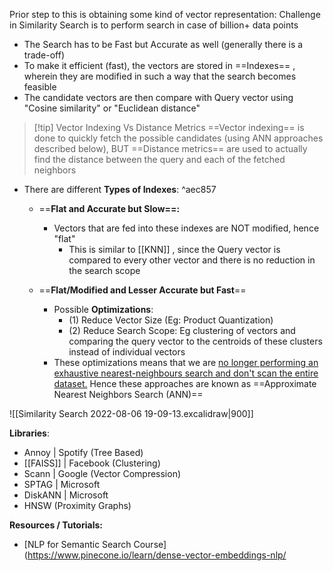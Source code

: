 Prior step to this is obtaining some kind of vector representation:
Challenge in Similarity Search is to perform search in case of billion+ data points
- The Search has to be Fast but Accurate as well (generally there is a trade-off)
- To make it efficient (fast), the vectors are stored in ==Indexes== , wherein they are modified in such a way that the search becomes feasible
- The candidate vectors are then compare with Query vector using "Cosine similarity" or "Euclidean distance"

>[!tip] Vector Indexing Vs Distance Metrics
>==Vector indexing== is done to quickly fetch the possible candidates (using ANN approaches described below), BUT
>==Distance metrics== are used to actually find the distance between the query and each of the fetched neighbors

- There are different **Types of Indexes**: ^aec857
	- ==**Flat and Accurate but Slow==:**
		- Vectors that are fed into these indexes are NOT modified, hence "flat"
			- This is similar to [[KNN]] , since the Query vector is compared to every other vector and there is no reduction in the search scope
			  
	- ==**Flat/Modified and Lesser Accurate but Fast**==
		- Possible **Optimizations**:
			- (1) Reduce Vector Size (Eg: Product Quantization)
			- (2) Reduce Search Scope: Eg clustering of vectors and comparing the query vector to the centroids of these clusters instead of individual vectors
		- These optimizations means that we are <u> no longer performing an exhaustive nearest-neighbours search and don't scan the entire dataset.</u> Hence these approaches are known as ==Approximate Nearest Neighbors Search (ANN)==

 
![[Similarity Search 2022-08-06 19-09-13.excalidraw|900]]


**Libraries**:
- Annoy | Spotify (Tree Based)
- [[FAISS]] | Facebook (Clustering)
- Scann | Google (Vector Compression)
- SPTAG | Microsoft
- DiskANN | Microsoft
- HNSW (Proximity Graphs)

**Resources / Tutorials:**
- [NLP for Semantic Search Course](https://www.pinecone.io/learn/dense-vector-embeddings-nlp/